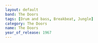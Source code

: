 ```yaml
---
layout: default
band: The Doors
tags: [Drum and bass, Breakbeat, Jungle]
category: The Doors
name: The Doors
year_of_release: 1967
---
```

